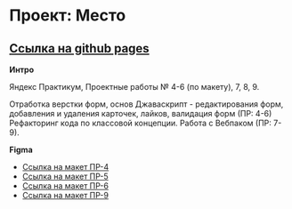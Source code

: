 # Проект: Место

## [Ссылка на github pages](https://felipsewindchaser.github.io/mesto/)

**Интро**

Яндекс Практикум, Проектные работы № 4-6 (по макету), 7, 8, 9.

Отработка верстки форм, основ Джаваскрипт - редактирования форм, добавления и удаления карточек, лайков, валидация форм (ПР: 4-6)
Рефакторинг кода по классовой концепции. Работа с Вебпаком (ПР: 7-9).

**Figma**

- [Ссылка на макет ПР-4](https://www.figma.com/file/2cn9N9jSkmxD84oJik7xL7/JavaScript.-Sprint-4?node-id=0%3A1)
- [Ссылка на макет ПР-5](https://www.figma.com/file/bjyvbKKJN2naO0ucURl2Z0/JavaScript.-Sprint-5?node-id=0%3A1)
- [Ссылка на макет ПР-6](https://www.figma.com/file/kRVLKwYG3d1HGLvh7JFWRT/JavaScript.-Sprint-6?node-id=0%3A1)
- [Ссылка на макет ПР-9](https://www.figma.com/file/PSdQFRHoxXJFs2FH8IXViF/JavaScript-9-sprint?node-id=0%3A1)
